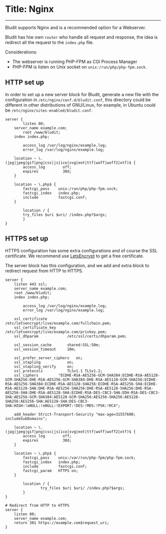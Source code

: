 # Title: Nginx
<!-- Position: 1 -->
<!-- Date: 2017-08-22 22:00:00 -->
---
Bludit supports Nginx and is a recommended option for a Webserver.

Bludit has hiw own `router` who handle all request and response, the idea is redirect all the request to the `index.php` file.

Considerations:
- The webserver is running PHP-FPM as CGI Process Manager
- PHP-FPM is listen on Unix socket on `unix:/run/php/php-fpm.sock`.

## HTTP set up
In order to set up a new server block for Bludit, generate a new file with the configuration in `/etc/nginx/conf.d/bludit.conf`, this directory could be different in other distributions of GNU/Linux, for example, in Ubuntu could be `/etc/nginx/sites-enabled/bludit.conf`.

```
server {
        listen 80;
	server_name example.com;
        root /www/bludit;
	index index.php;

        access_log /var/log/nginx/example.log;
        error_log /var/log/nginx/example.log;

	location ~ \.(jpg|jpeg|gif|png|css|js|ico|svg|eot|ttf|woff|woff2|otf)$ {
		access_log        off;
		expires           30d;
	}

	location ~ \.php$ {
		fastcgi_pass    unix:/run/php/php-fpm.sock;
		fastcgi_index   index.php;
		include         fastcgi.conf;
	}

        location / {
		try_files $uri $uri/ /index.php?$args;
        }
}
```

## HTTPS set up
HTTPS configuration has some extra configurations and of course the SSL certificate. We recommend use [LetsEncrypt](https://letsencrypt.org) to get a free certificate.

The server block has this configuration, and we add and extra block to redirect request from HTTP to HTTPS.
```
server {
	listen 443 ssl;
	server_name example.com;
	root /www/bludit;
	index index.php;

        access_log /var/log/nginx/example.log;
        error_log /var/log/nginx/example.log;

	ssl_certificate         /etc/letsencrypt/live/example.com/fullchain.pem;
	ssl_certificate_key     /etc/letsencrypt/live/example.com/privkey.pem;
	ssl_dhparam             /etc/ssl/certs/dhparam.pem;

	ssl_session_cache       shared:SSL:50m;
	ssl_session_timeout     10m;

	ssl_prefer_server_ciphers	on;
	ssl_stapling			on;
	ssl_stapling_verify		on;
	ssl_protocols			TLSv1.1 TLSv1.2;
	ssl_ciphers			"ECDHE-RSA-AES256-GCM-SHA384:ECDHE-RSA-AES128-GCM-SHA256:DHE-RSA-AES256-GCM-SHA384:DHE-RSA-AES128-GCM-SHA256:ECDHE-RSA-AES256-SHA384:ECDHE-RSA-AES128-SHA256:ECDHE-RSA-AES256-SHA:ECDHE-RSA-AES128-SHA:DHE-RSA-AES256-SHA256:DHE-RSA-AES128-SHA256:DHE-RSA-AES256-SHA:DHE-RSA-AES128-SHA:ECDHE-RSA-DES-CBC3-SHA:EDH-RSA-DES-CBC3-SHA:AES256-GCM-SHA384:AES128-GCM-SHA256:AES256-SHA256:AES128-SHA256:AES256-SHA:AES128-SHA:DES-CBC3-SHA:HIGH:!aNULL:!eNULL:!EXPORT:!DES:!MD5:!PSK:!RC4";

	add_header Strict-Transport-Security "max-age=31557600; includeSubDomains";

	location ~ \.(jpg|jpeg|gif|png|css|js|ico|svg|eot|ttf|woff|woff2|otf)$ {
		access_log        off;
		expires           30d;
	}

	location ~ \.php$ {
		fastcgi_pass    unix:/var/run/php-fpm/php-fpm.sock;
		fastcgi_index   index.php;
		include         fastcgi.conf;
		fastcgi_param   HTTPS on;
	}

        location / {
                try_files $uri $uri/ /index.php?$args;
        }
}

# Redirect from HTTP to HTTPS
server {
	listen 80;
	server_name example.com;
	return 301 https://example.com$request_uri;
}
```

